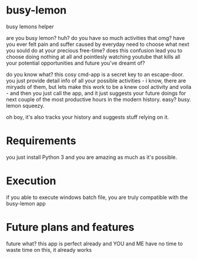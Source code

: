 # busy-lemon
busy lemons helper

are you busy lemon? huh? do you have so much activities that omg? have you ever felt pain and suffer caused by everyday need to choose what next you sould do at your precious free-time? does this confusion lead you to choose doing nothing at all and pointlesly watching youtube that kills all your potential opportunities and future you've dreamt of?

do you know what? this cosy cmd-app is a secret key to an escape-door. you just provide detail info of all your possible activities - i know, there are miryads of them, but lets make this work to be a knew cool activity and voila - and then you just call the app, and it just suggests your future doings for next couple of the most productive hours in the modern history. easy? busy. lemon squeezy.

oh boy, it's also tracks your history and suggests stuff relying on it.

# Requirements
you just install Python 3 and you are amazing as much as it's possible.

# Execution
if you able to execute windows batch file, you are truly compatible with the busy-lemon app

# Future plans and features
future what? this app is perfect already and YOU and ME have no time to waste time on this, it already works
